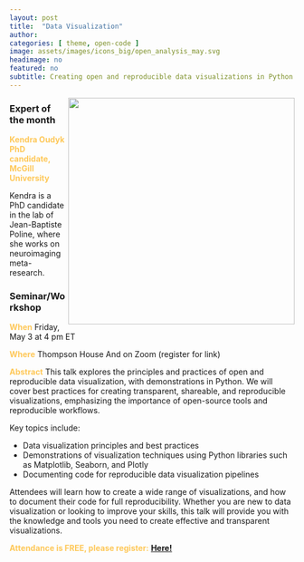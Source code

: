 ```yaml
---
layout: post
title:  "Data Visualization"
author: 
categories: [ theme, open-code ]
image: assets/images/icons_big/open_analysis_may.svg
headimage: no
featured: no
subtitle: Creating open and reproducible data visualizations in Python
---
```

<style>
orange {
  color: rgba(254, 200, 89, 1);
  font-weight: bold;
}
</style>
<!-- ![](../assets/images/video_screenshots/click-to-see-video.png) -->

<!-- [![](../assets/images/video_screenshots/2023-10-05_osoh_ko_oct-video-screenshot.png)](https://www.youtube.com/watch?v=OHxnwzOKqHM&list=PL4IAzeXaocvx2rSfU1YCuTN3SmnOMqOz3&index=4) -->
<img align="right" width="400" src="{{site.baseurl}}/assets/images/monthly_posters/2024-05-10_osoh_ko_may-poster-portrait.png">

### Expert of the month
<orange>Kendra Oudyk <br>PhD candidate, McGill University</orange>

Kendra is a PhD candidate in the lab of Jean-Baptiste Poline, where she works on neuroimaging meta-research. 

### Seminar/Workshop

<orange>When</orange>
Friday, May 3 at 4 pm ET

<orange>Where</orange>
Thompson House
And on Zoom (register for link)

<orange>Abstract</orange>
This talk explores the principles and practices of open and reproducible data visualization, with demonstrations in Python. We will cover best practices for creating transparent, shareable, and reproducible visualizations, emphasizing the importance of open-source tools and reproducible workflows.

Key topics include:
- Data visualization principles and best practices
- Demonstrations of visualization techniques using Python libraries such as Matplotlib, Seaborn, and Plotly
- Documenting code for reproducible data visualization pipelines

Attendees will learn how to create a wide range of visualizations, and how to document their code for full reproducibility. Whether you are new to data visualization or looking to improve your skills, this talk will provide you with the knowledge and tools you need to create effective and transparent visualizations.


<orange>Attendance is FREE, please register:</orange> 
**[Here!](https://forms.gle/H9cKjJ9MaQgbbh3o7)**
